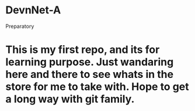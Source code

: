 # DevnNet-A
Preparatory 
# This is my first repo, and its for learning purpose. Just wandaring here and there to see whats in the store for me to take with. Hope to get a long way with git family.
